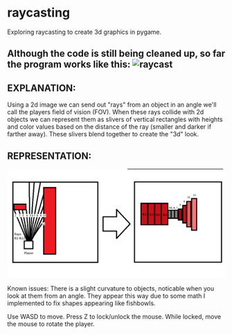 # raycasting
Exploring raycasting to create 3d graphics in pygame.

Although the code is still being cleaned up, so far the program works like this:
![raycast](./raycasting.gif)
----

EXPLANATION:
----
Using a 2d image we can send out "rays" from an object in an angle we'll call the players field of vision (FOV). When these rays collide with 2d objects we can represent them as slivers of vertical rectangles with heights and color values based on the distance of the ray (smaller and darker if farther away). These slivers blend together to create the "3d" look.


REPRESENTATION:
----
![show](https://github.com/jacob1st/raycasting/blob/main/representation_of_raycasting.PNG)


Known issues: There is a slight curvature to objects, noticable when you look at them from an angle. They appear this way due to some math I implemented to fix shapes appearing like fishbowls.

Use WASD to move. Press Z to lock/unlock the mouse. While locked, move the mouse to rotate the player.
